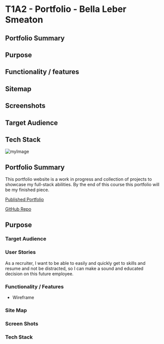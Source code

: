 # T1A2 - Portfolio - Bella Leber Smeaton

## Portfolio Summary

## Purpose

## Functionality / features

## Sitemap

## Screenshots

## Target Audience

## Tech Stack

![myImage](https://media.giphy.com/media/XRB1uf2F9bGOA/giphy.gif)

## Portfolio Summary

This portfolio website is a work in progress and collection of projects to showcase my full-stack abilities. By the end of this course this portfolio will be my finished piece.

[Published Portfolio](https://sleepy-heisenberg-2b3192.netlify.app)

[GitHub Repo](https://github.com/leberSmeaton/portfolioT1A2)

## Purpose

### Target Audience

### User Stories

As a recruiter, I want to be able to easily and quickly get to skills and resume and not be distracted, so I can make a sound and educated decision on this future employee.

### Functionality / Features

- Wireframe

### Site Map

### Screen Shots

### Tech Stack
